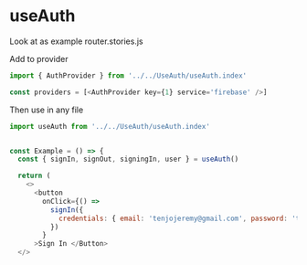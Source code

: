 # useAuth

Look at as example router.stories.js

Add to provider

```js
import { AuthProvider } from '../../UseAuth/useAuth.index'

const providers = [<AuthProvider key={1} service='firebase' />]
```

Then use in any file

```js
import useAuth from '../../UseAuth/useAuth.index'


const Example = () => {
  const { signIn, signOut, signingIn, user } = useAuth()

  return (
    <>
      <button
        onClick={() =>
          signIn({
            credentials: { email: 'tenjojeremy@gmail.com', password: 'testpass' },
          })
        }
      >Sign In </Button>
  </>
```
